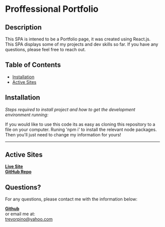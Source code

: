 # Proffessional Portfolio

## Description 
  
  This SPA is intened to be a Portfolio page, it was created using React.js. This SPA displays some of my projects and dev skills so far. If you have any questions, please feel free to reach out. 

  ## Table of Contents
  * [Installation](#installation)
  * [Active Sites](#active-sites)  
  
  ## Installation
  
  *Steps required to install project and how to get the development environment running:*
  
  If you would like to use this code its as easy as cloning this repository to a file on your computer. Runing 'npm i' to install the relevant node packages. Then you'll just need to change my information for yours!
  
  ---
  ## Active Sites 
  [**Live Site**](https://github.com/TPino92/proffesional-portfolioo)  
  [**GitHub Repo**](https://github.com/jesusmanteca/React-Portfolio) 
  
  ## Questions?
  
  For any questions, please contact me with the information below:

 [**Github**](https://github.com/TPino92)  
 or email me at:  
 trevorpino@yahoo.com
